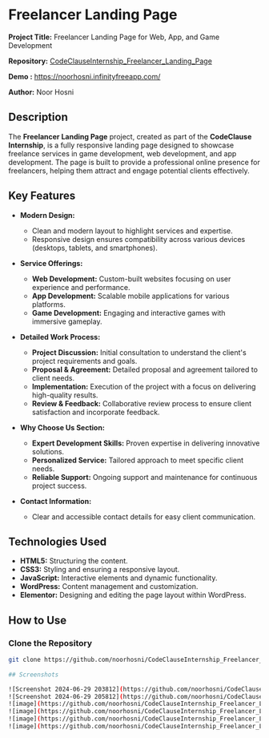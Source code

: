 # Freelancer Landing Page

**Project Title:** Freelancer Landing Page for Web, App, and Game Development

**Repository:** [CodeClauseInternship_Freelancer_Landing_Page](https://github.com/noorhosni/CodeClauseInternship_Freelancer_Landing_Page)

**Demo :** https://noorhosni.infinityfreeapp.com/

**Author:** Noor Hosni

## Description

The **Freelancer Landing Page** project, created as part of the **CodeClause Internship**, is a fully responsive landing page designed to showcase freelance services in game development, web development, and app development. The page is built to provide a professional online presence for freelancers, helping them attract and engage potential clients effectively.

## Key Features

- **Modern Design:** 
  - Clean and modern layout to highlight services and expertise.
  - Responsive design ensures compatibility across various devices (desktops, tablets, and smartphones).

- **Service Offerings:**
  - **Web Development:** Custom-built websites focusing on user experience and performance.
  - **App Development:** Scalable mobile applications for various platforms.
  - **Game Development:** Engaging and interactive games with immersive gameplay.

- **Detailed Work Process:**
  - **Project Discussion:** Initial consultation to understand the client's project requirements and goals.
  - **Proposal & Agreement:** Detailed proposal and agreement tailored to client needs.
  - **Implementation:** Execution of the project with a focus on delivering high-quality results.
  - **Review & Feedback:** Collaborative review process to ensure client satisfaction and incorporate feedback.

- **Why Choose Us Section:**
  - **Expert Development Skills:** Proven expertise in delivering innovative solutions.
  - **Personalized Service:** Tailored approach to meet specific client needs.
  - **Reliable Support:** Ongoing support and maintenance for continuous project success.

- **Contact Information:**
  - Clear and accessible contact details for easy client communication.

## Technologies Used

- **HTML5:** Structuring the content.
- **CSS3:** Styling and ensuring a responsive layout.
- **JavaScript:** Interactive elements and dynamic functionality.
- **WordPress:** Content management and customization.
- **Elementor:** Designing and editing the page layout within WordPress.

## How to Use

### Clone the Repository

```bash
git clone https://github.com/noorhosni/CodeClauseInternship_Freelancer_Landing_Page.git
    
## Screenshots

![Screenshot 2024-06-29 203812](https://github.com/noorhosni/CodeClauseInternship_Freelancer_Landing_Page/assets/137703915/bf49bd28-8395-407a-a365-58127095c8cd)
![Screenshot 2024-06-29 205812](https://github.com/noorhosni/CodeClauseInternship_Freelancer_Landing_Page/assets/137703915/b265ba43-d2dc-4a76-819f-d8a78f87cd11)
![image](https://github.com/noorhosni/CodeClauseInternship_Freelancer_Landing_Page/assets/137703915/09df3a59-fe89-4928-8505-fcebbda7818d)
![image](https://github.com/noorhosni/CodeClauseInternship_Freelancer_Landing_Page/assets/137703915/50f581a4-1d8e-4efa-a5cf-e521702c854d)
![image](https://github.com/noorhosni/CodeClauseInternship_Freelancer_Landing_Page/assets/137703915/b5ca7c33-771e-48a0-be76-48bfe6cee30a)
![image](https://github.com/noorhosni/CodeClauseInternship_Freelancer_Landing_Page/assets/137703915/a41d059b-139c-4d61-b462-bda003982df1)





